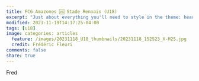 ```yaml
---
title: FCG Amazones 🆚 Stade Rennais (U18)
excerpt: "Just about everything you'll need to style in the theme: headings, paragraphs, blockquotes, tables, code blocks, and more."
modified: 2023-11-19T14:17:25-04:00
tags: [u18]
image: categories: articles
  feature: /images/20231118_U18_thumbnails/20231118_152523_X-H2S.jpg
  credit: Frédéric Fleuri
comments: false
share: true
---
```


Fred